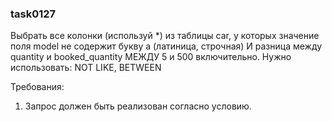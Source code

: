 
### task0127

Выбрать все колонки (используй *) из таблицы car, у которых значение поля model не содержит букву a (латиница, строчная)
И разница между quantity и booked_quantity МЕЖДУ 5 и 500 включительно.
Нужно использовать: NOT LIKE, BETWEEN


Требования:
1.	Запрос должен быть реализован согласно условию.


